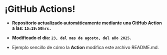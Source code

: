 # ¡GitHub Actions!
* **Repositorio actualizado automáticamente mediante una GitHub Action a las: `15:19:50hrs.`**
* **Modificado el día: `23, del mes de agosto, del año 2025.`**

* Ejemplo sencillo de cómo la **Action** modifica este archivo README.md.
